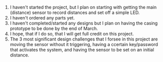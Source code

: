 1. I haven't started the project, but I plan on starting with getting the main (distance) sensor to record distances and set off a simple LED.
2. I haven't ordered any parts yet. 
3. I haven't completed/started any designs but I plan on having the casing prototype to be done by the end of March.
4. I hope, that if I do so, that I will get full credit on this project. 
5. The 3 most significant design challenges that I forsee in this project are moving the sensor without it triggering, having a ccertain key/password that activates the system, and having the sensor to be set on an initial distance.
